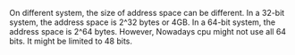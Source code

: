 On different system, the size of address space can be different. In a 32-bit system, the address space is 2^32 bytes or 4GB. In a 64-bit system, the address space is 2^64 bytes. However, Nowadays cpu might not use all 64 bits. It might be limited to 48 bits.